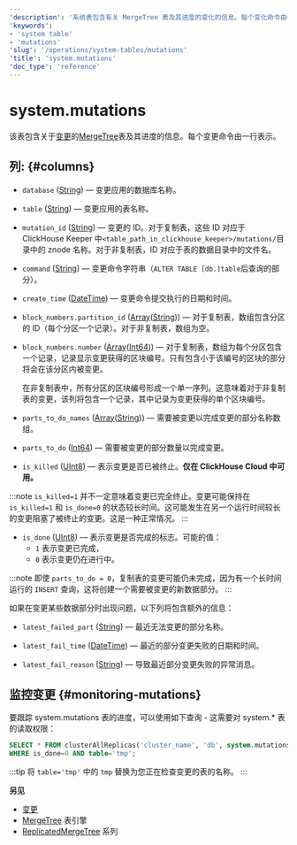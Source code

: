 ```yaml
---
'description': '系统表包含有关 MergeTree 表及其进度的变化的信息。每个变化命令由一行表示。'
'keywords':
- 'system table'
- 'mutations'
'slug': '/operations/system-tables/mutations'
'title': 'system.mutations'
'doc_type': 'reference'
---
```



# system.mutations

该表包含关于[变更]( /sql-reference/statements/alter/index.md#mutations)的[MergeTree]( /engines/table-engines/mergetree-family/mergetree.md)表及其进度的信息。每个变更命令由一行表示。

## 列: {#columns}

- `database` ([String](/sql-reference/data-types/string.md)) — 变更应用的数据库名称。

- `table` ([String](/sql-reference/data-types/string.md)) — 变更应用的表名称。

- `mutation_id` ([String](/sql-reference/data-types/string.md)) — 变更的 ID。对于复制表，这些 ID 对应于 ClickHouse Keeper 中`<table_path_in_clickhouse_keeper>/mutations/`目录中的 znode 名称。对于非复制表，ID 对应于表的数据目录中的文件名。

- `command` ([String](/sql-reference/data-types/string.md)) — 变更命令字符串（`ALTER TABLE [db.]table`后查询的部分）。

- `create_time` ([DateTime](/sql-reference/data-types/datetime.md)) — 变更命令提交执行的日期和时间。

- `block_numbers.partition_id` ([Array](/sql-reference/data-types/array.md)([String](/sql-reference/data-types/string.md))) — 对于复制表，数组包含分区的 ID（每个分区一个记录）。对于非复制表，数组为空。

- `block_numbers.number` ([Array](/sql-reference/data-types/array.md)([Int64](/sql-reference/data-types/int-uint.md))) — 对于复制表，数组为每个分区包含一个记录，记录显示变更获得的区块编号。只有包含小于该编号的区块的部分将会在该分区内被变更。

    在非复制表中，所有分区的区块编号形成一个单一序列。这意味着对于非复制表的变更，该列将包含一个记录，其中记录为变更获得的单个区块编号。

- `parts_to_do_names` ([Array](/sql-reference/data-types/array.md)([String](/sql-reference/data-types/string.md))) — 需要被变更以完成变更的部分名称数组。

- `parts_to_do` ([Int64](/sql-reference/data-types/int-uint.md)) — 需要被变更的部分数量以完成变更。

- `is_killed` ([UInt8](/sql-reference/data-types/int-uint.md)) — 表示变更是否已被终止。**仅在 ClickHouse Cloud 中可用。**

:::note 
`is_killed=1` 并不一定意味着变更已完全终止。变更可能保持在 `is_killed=1` 和 `is_done=0` 的状态较长时间。这可能发生在另一个运行时间较长的变更阻塞了被终止的变更。这是一种正常情况。
:::

- `is_done` ([UInt8](/sql-reference/data-types/int-uint.md)) — 表示变更是否完成的标志。可能的值：
  - `1` 表示变更已完成，
  - `0` 表示变更仍在进行中。

:::note
即使 `parts_to_do = 0`，复制表的变更可能仍未完成，因为有一个长时间运行的 `INSERT` 查询，这将创建一个需要被变更的新数据部分。
:::

如果在变更某些数据部分时出现问题，以下列将包含额外的信息：

- `latest_failed_part` ([String](/sql-reference/data-types/string.md)) — 最近无法变更的部分名称。

- `latest_fail_time` ([DateTime](/sql-reference/data-types/datetime.md)) — 最近的部分变更失败的日期和时间。

- `latest_fail_reason` ([String](/sql-reference/data-types/string.md)) — 导致最近部分变更失败的异常消息。

## 监控变更 {#monitoring-mutations}

要跟踪 system.mutations 表的进度，可以使用如下查询 - 这需要对 system.* 表的读取权限：

```sql
SELECT * FROM clusterAllReplicas('cluster_name', 'db', system.mutations)
WHERE is_done=0 AND table='tmp';
```

:::tip
将 `table='tmp'` 中的 `tmp` 替换为您正在检查变更的表的名称。
:::

**另见**

- [变更]( /sql-reference/statements/alter/index.md#mutations)
- [MergeTree]( /engines/table-engines/mergetree-family/mergetree.md) 表引擎
- [ReplicatedMergeTree]( /engines/table-engines/mergetree-family/replication.md) 系列
